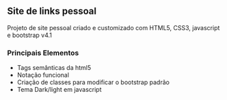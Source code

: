<h2>Site de links pessoal</h2>
<p>Projeto de site pessoal criado e customizado com HTML5, CSS3, javascript e bootstrap v4.1</p>

<h3>Principais Elementos</h3>
<ul>
  <li>Tags semânticas da html5</li>
  <li>Notação funcional</li>
  <li>Criação de classes para modificar o bootstrap padrão</li>
  <li>Tema Dark/light em javascript</li>
</ul>
